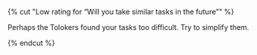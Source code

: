{% cut "Low rating for “Will you take similar tasks in the future”" %}

Perhaps the Tolokers found your tasks too difficult. Try to simplify them.

{% endcut %}